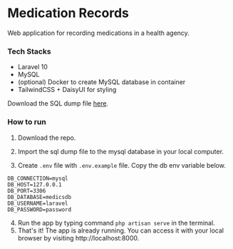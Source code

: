 # Medication Records

Web application for recording medications in a health agency.

### Tech Stacks

-   Laravel 10
-   MySQL
-   (optional) Docker to create MySQL database in container
-   TailwindCSS + DaisyUI for styling

Download the SQL dump file [here](...).

### How to run

1. Download the repo.
2. Import the sql dump file to the mysql database in your local computer.

3. Create `.env` file with `.env.example` file. Copy the db env variable below.

```
DB_CONNECTION=mysql
DB_HOST=127.0.0.1
DB_PORT=3306
DB_DATABASE=medicsdb
DB_USERNAME=laravel
DB_PASSWORD=password
```

4. Run the app by typing command `php artisan serve` in the terminal.
5. That's it! The app is already running. You can access it with your local browser by visiting http://localhost:8000.
